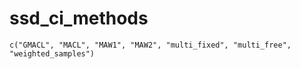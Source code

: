# ssd_ci_methods

    c("GMACL", "MACL", "MAW1", "MAW2", "multi_fixed", "multi_free", 
    "weighted_samples")

